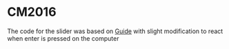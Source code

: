 # CM2016
The code for the slider was based on [Guide](https://lastminuteengineers.com/a4988-stepper-motor-driver-arduino-tutorial/amp/) with slight modification to react when enter is pressed on the computer 
